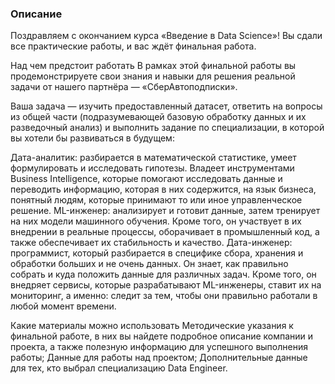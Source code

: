 ### Описание
Поздравляем с окончанием курса «Введение в Data Science»! Вы сдали все практические работы, и вас ждёт финальная работа.



Над чем предстоит работать
В рамках этой финальной работы вы продемонстрируете свои знания и навыки для решения реальной задачи от нашего партнёра — «СберАвтоподписки».

Ваша задача — изучить предоставленный датасет, ответить на вопросы из общей части (подразумевающей базовую обработку данных и их разведочный анализ) и выполнить задание по специализации, в которой вы хотели бы развиваться в будущем:

Дата-аналитик: разбирается в математической статистике, умеет формулировать и исследовать гипотезы. Владеет инструментами Business Intelligence, которые помогают исследовать данные и переводить информацию, которая в них содержится, на язык бизнеса, понятный людям, которые принимают то или иное управленческое решение.
ML-инженер: анализирует и готовит данные, затем тренирует на них модели машинного обучения. Кроме того, он участвует в их внедрении в реальные процессы, оборачивает в промышленный код, а также обеспечивает их стабильность и качество.
Дата-инженер: программист, который разбирается в специфике сбора, хранения и обработки больших и не очень данных. Он знает, как правильно собрать и куда положить данные для различных задач. Кроме того, он внедряет сервисы, которые разрабатывают ML-инженеры, ставит их на мониторинг, а именно: следит за тем, чтобы они правильно работали в любой момент времени.


Какие материалы можно использовать
Методические указания к финальной работе, в них вы найдете подробное описание компании и проекта, а также полезную информацию для успешного выполнения работы;
Данные для работы над проектом;
Дополнительные данные для тех, кто выбрал специализацию Data Engineer.
